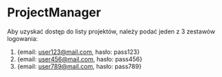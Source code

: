 # ProjectManager

Aby uzyskać dostęp do listy projektów, należy podać jeden z 3 zestawów logowania:

1. {email: user123@mail.com, hasło: pass123}
2. {email: user456@mail.com, hasło: pass456}
3. {email: user789@mail.com, hasło: pass789} 
